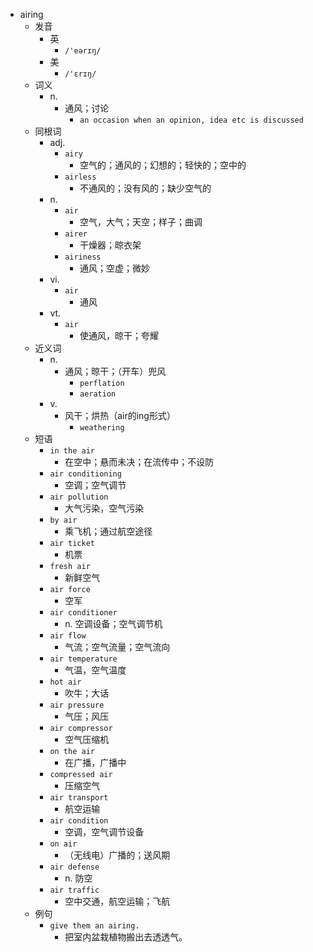 - airing
  - 发音
    - 英
      - `/'eərɪŋ/`
    - 美
      - `/'ɛrɪŋ/`
  - 词义
    - n.
      - 通风；讨论
        - `an occasion when an opinion, idea etc is discussed`
  - 同根词
    - adj.
      - `airy`
        - 空气的；通风的；幻想的；轻快的；空中的
      - `airless`
        - 不通风的；没有风的；缺少空气的
    - n.
      - `air`
        - 空气，大气；天空；样子；曲调
      - `airer`
        - 干燥器；晾衣架
      - `airiness`
        - 通风；空虚；微妙
    - vi.
      - `air`
        - 通风
    - vt.
      - `air`
        - 使通风，晾干；夸耀
  - 近义词
    - n.
      - 通风；晾干；（开车）兜风
        - `perflation`
        - `aeration`
    - v.
      - 风干；烘热（air的ing形式）
        - `weathering`
  - 短语
    - `in the air`
      - 在空中；悬而未决；在流传中；不设防 
    - `air conditioning`
      - 空调；空气调节 
    - `air pollution`
      - 大气污染，空气污染 
    - `by air`
      - 乘飞机；通过航空途径 
    - `air ticket`
      - 机票 
    - `fresh air`
      - 新鲜空气 
    - `air force`
      - 空军 
    - `air conditioner`
      - n. 空调设备；空气调节机 
    - `air flow`
      - 气流；空气流量；空气流向 
    - `air temperature`
      - 气温，空气温度 
    - `hot air`
      - 吹牛；大话 
    - `air pressure`
      - 气压；风压 
    - `air compressor`
      - 空气压缩机 
    - `on the air`
      - 在广播，广播中 
    - `compressed air`
      - 压缩空气 
    - `air transport`
      - 航空运输 
    - `air condition`
      - 空调，空气调节设备 
    - `on air`
      - （无线电）广播的；送风期 
    - `air defense`
      - n. 防空 
    - `air traffic`
      - 空中交通，航空运输；飞航 
  - 例句
    - `give them an airing.`
      - 把室内盆栽植物搬出去透透气。

